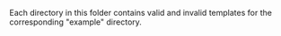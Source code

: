 Each directory in this folder contains valid and invalid templates for the corresponding "example" directory.
